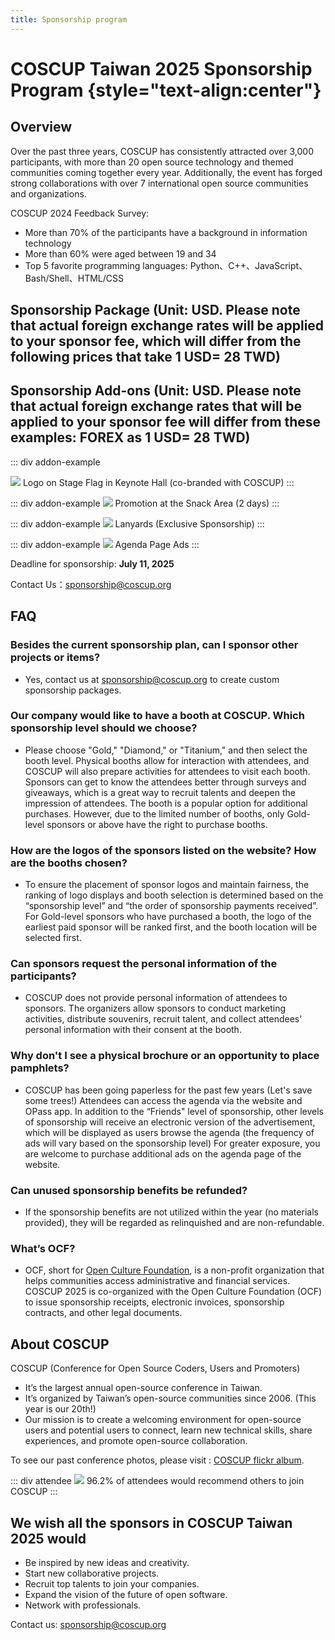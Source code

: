 ```yaml
---
title: Sponsorship program
---
```


<script setup lang="ts">
import SponsorTable from './parts/main.md'
import AddonTable from './parts/addon.md'
</script>

# COSCUP Taiwan 2025 Sponsorship Program {style="text-align:center"}

## Overview

Over the past three years, COSCUP has consistently attracted over 3,000 participants, with more than 20 open source technology and themed communities coming together every year. Additionally, the event has forged strong collaborations with over 7 international open source communities and organizations.

COSCUP 2024 Feedback Survey:

- More than 70% of the participants have a background in information technology
- More than 60% were aged between 19 and 34
- Top 5 favorite programming languages: Python、C++、JavaScript、Bash/Shell、HTML/CSS

## Sponsorship Package (Unit: USD. Please note that actual foreign exchange rates will be applied to your sponsor fee, which will differ from the following prices that take 1 USD= 28 TWD)

<SponsorTable />

## Sponsorship Add-ons (Unit: USD. Please note that actual foreign exchange rates that will be applied to your sponsor fee will differ from these examples: FOREX as 1 USD= 28 TWD)

<AddonTable />

::: div addon-example

![](/@/assets/images/sponsorships/flag_dark.webp)
Logo on Stage Flag in Keynote Hall (co-branded with COSCUP)
:::

::: div addon-example
![](/@/assets/images/sponsorships/promotion_dark.webp)
Promotion at the Snack Area (2 days)
:::

::: div addon-example
![](/@/assets/images/sponsorships/lanyards_dark.webp)
Lanyards (Exclusive Sponsorship)
:::

::: div addon-example
![](/@/assets/images/sponsorships/website-agenda-ads_dark.webp)
Agenda Page Ads
:::

<style lang="css" scoped>
.addon-example {
  display: inline-block;
  width: 50%;
  text-align: center;
  padding: 5px;
}
</style>

Deadline for sponsorship: **July 11, 2025**

Contact Us：[sponsorship@coscup.org](mailto:sponsorship@coscup.org)

## FAQ

### Besides the current sponsorship plan, can I sponsor other projects or items?

- Yes, contact us at [sponsorship@coscup.org](mailto:sponsorship@coscup.org) to create custom sponsorship packages.

### Our company would like to have a booth at COSCUP. Which sponsorship level should we choose?

- Please choose "Gold," "Diamond," or "Titanium," and then select the booth level.
  Physical booths allow for interaction with attendees, and COSCUP will also prepare activities for attendees to visit each booth. Sponsors can get to know the attendees better through surveys and giveaways, which is a great way to recruit talents and deepen the impression of attendees.
  The booth is a popular option for additional purchases. However, due to the limited number of booths, only Gold-level sponsors or above have the right to purchase booths.

### How are the logos of the sponsors listed on the website? How are the booths chosen?

- To ensure the placement of sponsor logos and maintain fairness, the ranking of logo displays and booth selection is determined based on the “sponsorship level” and “the order of sponsorship payments received”.
  For Gold-level sponsors who have purchased a booth, the logo of the earliest paid sponsor will be ranked first, and the booth location will be selected first.

### Can sponsors request the personal information of the participants?

- COSCUP does not provide personal information of attendees to sponsors.
  The organizers allow sponsors to conduct marketing activities, distribute souvenirs, recruit talent, and collect attendees' personal information with their consent at the booth.

### Why don't I see a physical brochure or an opportunity to place pamphlets?

- COSCUP has been going paperless for the past few years (Let's save some trees\!) Attendees can access the agenda via the website and OPass app.
  In addition to the “Friends" level of sponsorship, other levels of sponsorship will receive an electronic version of the advertisement, which will be displayed as users browse the agenda (the frequency of ads will vary based on the sponsorship level) For greater exposure, you are welcome to purchase additional ads on the agenda page of the website.

### Can unused sponsorship benefits be refunded?

- If the sponsorship benefits are not utilized within the year (no materials provided), they will be regarded as relinquished and are non-refundable.

### What’s OCF?

- OCF, short for [Open Culture Foundation](https://ocf.tw/en/), is a non-profit organization that helps communities access administrative and financial services. COSCUP 2025 is co-organized with the Open Culture Foundation (OCF) to issue sponsorship receipts, electronic invoices, sponsorship contracts, and other legal documents.

## About COSCUP

COSCUP (Conference for Open Source Coders, Users and Promoters)

- It’s the largest annual open-source conference in Taiwan.
- It’s organized by Taiwan’s open-source communities since 2006. (This year is our 20th!)
- Our mission is to create a welcoming environment for open-source users and potential users to connect, learn new technical skills, share experiences, and promote open-source collaboration.

To see our past conference photos, please visit : [COSCUP flickr album](https://www.flickr.com/photos/coscup/albums).

::: div attendee
![](/@/assets/images/sponsorships/coscup-attendee.webp)
96.2% of attendees would recommend others to join COSCUP
:::

<style lang="css" scoped>
.attendee {
  text-align: center;
}
</style>

## We wish all the sponsors in COSCUP Taiwan 2025 would

- Be inspired by new ideas and creativity.
- Start new collaborative projects.
- Recruit top talents to join your companies.
- Expand the vision of the future of open software.
- Network with professionals.

Contact us: [sponsorship@coscup.org](mailto:sponsorship@coscup.org)
